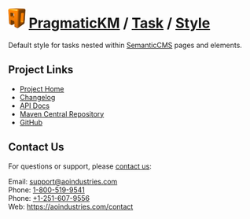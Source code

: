 # [<img src="ao-logo.png" alt="AO Logo" width="35" height="40">](https://aoindustries.com/) [PragmaticKM](https://pragmatickm.com/) / [Task](https://pragmatickm.com/task/) / [Style](https://pragmatickm.com/task/style/)
Default style for tasks nested within [SemanticCMS](https://semanticcms.com/) pages and elements.

## Project Links
* [Project Home](https://pragmatickm.com/task/style/)
* [Changelog](https://pragmatickm.com/task/style/changelog)
* [API Docs](https://pragmatickm.com/task/style/apidocs/)
* [Maven Central Repository](https://search.maven.org/#search%7Cgav%7C1%7Cg:%22com.pragmatickm%22%20AND%20a:%22pragmatickm-task-style%22)
* [GitHub](https://github.com/aoindustries/pragmatickm-task-style)

## Contact Us
For questions or support, please [contact us](https://aoindustries.com/contact):

Email: [support@aoindustries.com](mailto:support@aoindustries.com)  
Phone: [1-800-519-9541](tel:1-800-519-9541)  
Phone: [+1-251-607-9556](tel:+1-251-607-9556)  
Web: https://aoindustries.com/contact
